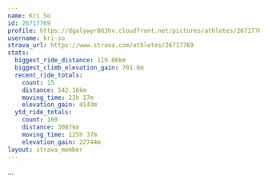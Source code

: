 ```yaml
---
name: Kri So
id: 26717769
profile: https://dgalywyr863hv.cloudfront.net/pictures/athletes/26717769/7761026/13/large.jpg
username: kri-so
strava_url: https://www.strava.com/athletes/26717769
stats:
  biggest_ride_distance: 119.06km
  biggest_climb_elevation_gain: 701.6m
  recent_ride_totals:
    count: 15
    distance: 542.16km
    moving_time: 22h 17m
    elevation_gain: 4143m
  ytd_ride_totals:
    count: 109
    distance: 3087km
    moving_time: 125h 37m
    elevation_gain: 22744m
layout: strava_member
--- 
```

...
